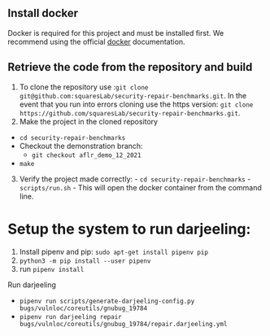 ## Install docker
Docker is required for this project and must be installed first. We recommend using the official
[docker](https://docs.docker.com/engine/install/ubuntu/) documentation.
## Retrieve the code from the repository and build
1. To clone the repository use :`git clone
   git@github.com:squaresLab/security-repair-benchmarks.git`.  In the event
   that you run into errors cloning use the https version: `git clone
   https://github.com/squaresLab/security-repair-benchmarks.git`.
2. Make the project in the cloned repository
- `cd security-repair-benchmarks`
- Checkout the demonstration branch:
	- `git checkout aflr_demo_12_2021`
- `make`
3. Verify the project made correctly:
        - `cd security-repair-benchmarks`
        - `scripts/run.sh`
                - This will open the docker container from the command line.
# Setup the system to run darjeeling:
1. Install pipenv and pip:
`sudo apt-get install pipenv pip`
2. `python3 -m pip install --user pipenv`
3. run `pipenv install`

Run darjeeling
- `pipenv run scripts/generate-darjeeling-config.py bugs/vulnloc/coreutils/gnubug_19784`
- `pipenv run darjeeling repair bugs/vulnloc/coreutils/gnubug_19784/repair.darjeeling.yml`
